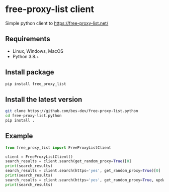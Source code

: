 # free-proxy-list client

Simple python client to https://free-proxy-list.net/


## Requirements

* Linux, Windows, MacOS
* Python 3.8.+

## Install package

```bash
pip install free_proxy_list
```

## Install the latest version

```bash
git clone https://github.com/bes-dev/free-proxy-list.python
cd free-proxy-list.python
pip install .
```

## Example

```python
from free_proxy_list import FreeProxyListClient

client = FreeProxyListClient()
search_results = client.search(get_random_proxy=True)[0]
print(search_results)
search_results = client.search(https='yes', get_random_proxy=True)[0]
print(search_results)
search_results = client.search(https='yes', get_random_proxy=True, update_proxies=True)[0]
print(search_results)
```
